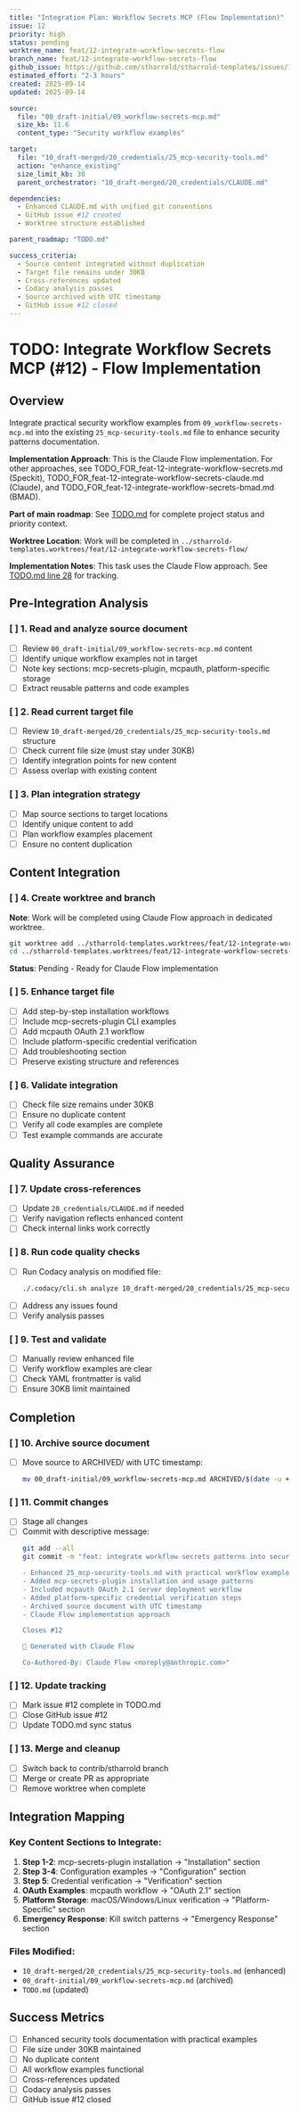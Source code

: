 ```yaml
---
title: "Integration Plan: Workflow Secrets MCP (Flow Implementation)"
issue: 12
priority: high
status: pending
worktree_name: feat/12-integrate-workflow-secrets-flow
branch_name: feat/12-integrate-workflow-secrets-flow
github_issue: https://github.com/stharrold/stharrold-templates/issues/12
estimated_effort: "2-3 hours"
created: 2025-09-14
updated: 2025-09-14

source:
  file: "00_draft-initial/09_workflow-secrets-mcp.md"
  size_kb: 11.6
  content_type: "Security workflow examples"

target:
  file: "10_draft-merged/20_credentials/25_mcp-security-tools.md"
  action: "enhance_existing"
  size_limit_kb: 30
  parent_orchestrator: "10_draft-merged/20_credentials/CLAUDE.md"

dependencies:
  - Enhanced CLAUDE.md with unified git conventions
  - GitHub issue #12 created
  - Worktree structure established

parent_roadmap: "TODO.md"

success_criteria:
  - Source content integrated without duplication
  - Target file remains under 30KB
  - Cross-references updated
  - Codacy analysis passes
  - Source archived with UTC timestamp
  - GitHub issue #12 closed
---
```


# TODO: Integrate Workflow Secrets MCP (#12) - Flow Implementation

## Overview
Integrate practical security workflow examples from `09_workflow-secrets-mcp.md` into the existing `25_mcp-security-tools.md` file to enhance security patterns documentation.

**Implementation Approach**: This is the Claude Flow implementation. For other approaches, see TODO_FOR_feat-12-integrate-workflow-secrets.md (Speckit), TODO_FOR_feat-12-integrate-workflow-secrets-claude.md (Claude), and TODO_FOR_feat-12-integrate-workflow-secrets-bmad.md (BMAD).

**Part of main roadmap**: See [TODO.md](TODO.md) for complete project status and priority context.

**Worktree Location**: Work will be completed in `../stharrold-templates.worktrees/feat/12-integrate-workflow-secrets-flow/`

**Implementation Notes**: This task uses the Claude Flow approach. See [TODO.md line 28](TODO.md#L28) for tracking.

## Pre-Integration Analysis

### [ ] 1. Read and analyze source document
- [ ] Review `00_draft-initial/09_workflow-secrets-mcp.md` content
- [ ] Identify unique workflow examples not in target
- [ ] Note key sections: mcp-secrets-plugin, mcpauth, platform-specific storage
- [ ] Extract reusable patterns and code examples

### [ ] 2. Read current target file
- [ ] Review `10_draft-merged/20_credentials/25_mcp-security-tools.md` structure
- [ ] Check current file size (must stay under 30KB)
- [ ] Identify integration points for new content
- [ ] Assess overlap with existing content

### [ ] 3. Plan integration strategy
- [ ] Map source sections to target locations
- [ ] Identify unique content to add
- [ ] Plan workflow examples placement
- [ ] Ensure no content duplication

## Content Integration

### [ ] 4. Create worktree and branch
**Note**: Work will be completed using Claude Flow approach in dedicated worktree.

```bash
git worktree add ../stharrold-templates.worktrees/feat/12-integrate-workflow-secrets-flow -b feat/12-integrate-workflow-secrets-flow
cd ../stharrold-templates.worktrees/feat/12-integrate-workflow-secrets-flow
```

**Status**: Pending - Ready for Claude Flow implementation

### [ ] 5. Enhance target file
- [ ] Add step-by-step installation workflows
- [ ] Include mcp-secrets-plugin CLI examples
- [ ] Add mcpauth OAuth 2.1 workflow
- [ ] Include platform-specific credential verification
- [ ] Add troubleshooting section
- [ ] Preserve existing structure and references

### [ ] 6. Validate integration
- [ ] Check file size remains under 30KB
- [ ] Ensure no duplicate content
- [ ] Verify all code examples are complete
- [ ] Test example commands are accurate

## Quality Assurance

### [ ] 7. Update cross-references
- [ ] Update `20_credentials/CLAUDE.md` if needed
- [ ] Verify navigation reflects enhanced content
- [ ] Check internal links work correctly

### [ ] 8. Run code quality checks
- [ ] Run Codacy analysis on modified file:
  ```bash
  ./.codacy/cli.sh analyze 10_draft-merged/20_credentials/25_mcp-security-tools.md
  ```
- [ ] Address any issues found
- [ ] Verify analysis passes

### [ ] 9. Test and validate
- [ ] Manually review enhanced file
- [ ] Verify workflow examples are clear
- [ ] Check YAML frontmatter is valid
- [ ] Ensure 30KB limit maintained

## Completion

### [ ] 10. Archive source document
- [ ] Move source to ARCHIVED/ with UTC timestamp:
  ```bash
  mv 00_draft-initial/09_workflow-secrets-mcp.md ARCHIVED/$(date -u +"%Y%m%dT%H%M%SZ")_09_workflow-secrets-mcp.md
  ```

### [ ] 11. Commit changes
- [ ] Stage all changes
- [ ] Commit with descriptive message:
  ```bash
  git add --all
  git commit -m "feat: integrate workflow secrets patterns into security tools (Flow implementation)

  - Enhanced 25_mcp-security-tools.md with practical workflow examples
  - Added mcp-secrets-plugin installation and usage patterns
  - Included mcpauth OAuth 2.1 server deployment workflow
  - Added platform-specific credential verification steps
  - Archived source document with UTC timestamp
  - Claude Flow implementation approach

  Closes #12

  🤖 Generated with Claude Flow

  Co-Authored-By: Claude Flow <noreply@anthropic.com>"
  ```

### [ ] 12. Update tracking
- [ ] Mark issue #12 complete in TODO.md
- [ ] Close GitHub issue #12
- [ ] Update TODO.md sync status

### [ ] 13. Merge and cleanup
- [ ] Switch back to contrib/stharrold branch
- [ ] Merge or create PR as appropriate
- [ ] Remove worktree when complete

## Integration Mapping

### Key Content Sections to Integrate:
1. **Step 1-2**: mcp-secrets-plugin installation → "Installation" section
2. **Step 3-4**: Configuration examples → "Configuration" section
3. **Step 5**: Credential verification → "Verification" section
4. **OAuth Examples**: mcpauth workflow → "OAuth 2.1" section
5. **Platform Storage**: macOS/Windows/Linux verification → "Platform-Specific" section
6. **Emergency Response**: Kill switch patterns → "Emergency Response" section

### Files Modified:
- `10_draft-merged/20_credentials/25_mcp-security-tools.md` (enhanced)
- `00_draft-initial/09_workflow-secrets-mcp.md` (archived)
- `TODO.md` (updated)

## Success Metrics
- [ ] Enhanced security tools documentation with practical examples
- [ ] File size under 30KB maintained
- [ ] No duplicate content
- [ ] All workflow examples functional
- [ ] Cross-references updated
- [ ] Codacy analysis passes
- [ ] GitHub issue #12 closed